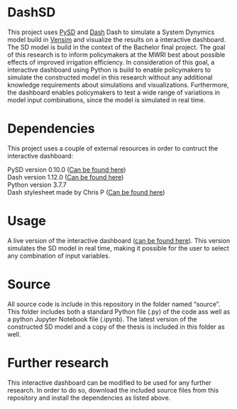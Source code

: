 # DashSD
This project uses <a href="https://pysd.readthedocs.io/en/master/">PySD</a> and <a href="https://dash.plotly.com/">Dash</a> Dash to simulate a System Dynymics model build in <a href="https://vensim.com/">Vensim</a> and visualize the results on a interactive dashboard. The SD model is build in the context of the Bachelor final project. The goal of this research is to inform policymakers at the MWRI best about possible effects of improved irrigation efficiency. In consideration of this goal, a interactive dashboard using Python is build to enable policymakers to simulate the constructed model in this research without any additional knowledge requirements about simulations and visualizations. Furthermore, the dashboard enables policymakers to test a wide range of variations in model input combinations, since the model is simulated in real time.

# Dependencies
This project uses a couple of external resources in order to contruct the interactive dashboard:

PySD version 0.10.0 (<a href="https://pysd.readthedocs.io/en/master/">Can be found here</a>) <br>
Dash version 1.12.0 (<a href="https://dash.plotly.com/">Can be found here</a>) <br>
Python version 3.7.7 <br>
Dash stylesheet made by Chris P (<a href="https://codepen.io/chriddyp/pen/dZVMbK">Can be found here</a>) <br>

# Usage
A live version of the interactive dashboard (<a href="https://dash.plotly.com/">can be found here</a>). This version simulates the SD model in real time, making it possible for the user to select any combination of input variables. 

# Source
All source code is include in this repository in the folder named “source”. This folder includes both a standard Python file (.py) of the code ass well as a python Jupyter Notebook file (.ipynb). The latest version of the constructed SD model and a copy of the thesis is included in this folder as well. 

# Further research
This interactive dashboard can be modified to be used for any further research. In order to do so, download the included source files from this repository and install the dependencies as listed above. 
